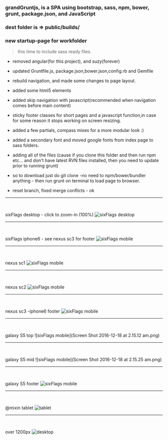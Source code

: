 ### grandGruntjs, is a SPA using bootstrap, sass, npm, bower, grunt, package.json, and JavaScript

### dest folder is => public/builds/

### new startup-page for workfolder
> this time to include sass ready files.


- removed angular(for this project), and suzy(forever)
- updated Gruntfile.js, package.json,bower.json,config.rb and Gemfile 
- rebuild navigation, and made some changes to page layout.
- added some html5 elements
- added skip navigation with javascript(recommended when navigation
  comes before main content)
- sticky footer classes for short pages and a javascript function,in 
  case for some reason it stops working on screen resizing.
- added a few partials, compass mixes for a more modular look :)
- added a secondary font and moved google fonts from index page to 
  sass folders.
- adding all of the files (cause if you clone this folder and then run npm etc... and don't have latest RVN files 
  installed, then you need to update prior to running grunt)
- so to download just do git clone -no need to npm/bower/bundler anything -  then run grunt on terminal to load page
  to browser.

- reset branch, fixed merge conflicts - ok


<hr />
  
  <br />
  
  sixFlags desktop - click to zoom-in (100%)
  ![sixFlags desktop](sixFlagsDesktop.png)
  
  
  
  <hr />
  
  <br />
  
  sixFlags iphone6 - see nexus sc3 for footer
  ![sixFlags mobile](iphone6plus.png)
  
  
  <hr />
  
  <br />
  
  nexus sc1 
  ![sixFlags mobile](nexus_screenshot.png)
  
  <hr />
  
  <br />
  
  nexus sc2
  ![sixFlags mobile](nexus_mid.png)
  
  <hr />
  
  <br />
  
  nexus sc3 -iphone6 footer 
  ![sixFlags mobile](nexus_footer.png)
  
  
  
  <hr />
  
  <br />
  
  galaxy S5 top
  ![sixFlags mobile](Screen Shot 2016-12-18 at 2.15.12 am.png)
  
  
  <hr />
  
  <br />
  
  galaxy S5 mid
  ![sixFlags mobile](Screen Shot 2016-12-18 at 2.15.25 am.png)
  
  
  <hr />
  
  <br />
  
  galaxy S5 footer
  ![sixFlags mobile](galaxys5footer.png)
  
  
  
  
  




<hr />
  
  <br />
  
  @mixin tablet
  ![tablet](screenshot-tablet.png)
  
  
  <hr />
  
  <br />
  
  over 1200px
  ![desktop](screenshot-over1200.png)
  



 








